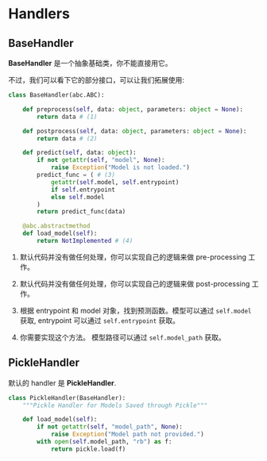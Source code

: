 # Handlers

## BaseHandler

**BaseHandler** 是一个抽象基础类，你不能直接用它。

不过，我们可以看下它的部分接口，可以让我们拓展使用:

```python title="BaseHandler" linenums="1"
class BaseHandler(abc.ABC):

    def preprocess(self, data: object, parameters: object = None):
        return data # (1)

    def postprocess(self, data: object, parameters: object = None):
        return data # (2)

    def predict(self, data: object):
        if not getattr(self, "model", None):
            raise Exception("Model is not loaded.")
        predict_func = ( # (3)
            getattr(self.model, self.entrypoint)
            if self.entrypoint
            else self.model
        )
        return predict_func(data)

    @abc.abstractmethod
    def load_model(self):
        return NotImplemented # (4)
```

1. 默认代码并没有做任何处理，你可以实现自己的逻辑来做 pre-processing 工作。

2. 默认代码并没有做任何处理，你可以实现自己的逻辑来做 post-processing 工作。

3. 根据 entrypoint 和 model 对象，找到预测函数。模型可以通过 `self.model` 获取, entrypoint 可以通过 `self.entrypoint` 获取。

4. 你需要实现这个方法。 模型路径可以通过 `self.model_path` 获取。

## PickleHandler

默认的 handler 是 **PickleHandler**.

```python title="PickleHandler" linenums="1"
class PickleHandler(BaseHandler):
    """Pickle Handler for Models Saved through Pickle"""

    def load_model(self):
        if not getattr(self, "model_path", None):
            raise Exception("Model path not provided.")
        with open(self.model_path, "rb") as f:
            return pickle.load(f)
```